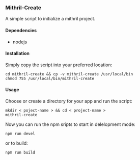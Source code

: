 ### Mithril-Create
A simple script to initialize a mithril project.

#### Dependencies
* nodejs

#### Installation
Simply copy the script into your preferred location:
```
cd mithril-create && cp -v mithril-create /usr/local/bin
chmod 755 /usr/local/bin/mithril-create
```

#### Usage
Choose or create a directory for your app and run the script:
```
mkdir < poject-name > && cd < project-name >
mithril-create
```

Now you can run the npm sripts to start in delelopment mode:
```
npm run devel
```

or to build:
```
npm run build
```

